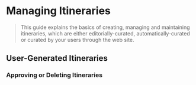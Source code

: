 # Managing Itineraries
> This guide explains the basics of creating, managing and maintaining itineraries, which are either editorially-curated, automatically-curated or curated by your users through the web site.


## User-Generated Itineraries
### Approving or Deleting Itineraries